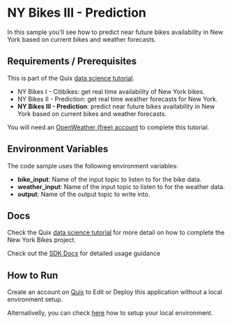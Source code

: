 # NY Bikes III - Prediction

In this sample you'll see how to predict near future bikes availability in New York based on current bikes and weather forecasts.

## Requirements / Prerequisites

This is part of the Quix [data science tutorial](https://quix.ai/docs/guides/tutorials/data-science-tutorial.html). 

- NY Bikes I - Citibikes: get real time availability of New York bikes.
- NY Bikes II - Prediction: get real time weather forecasts for New York.
- **NY Bikes III - Prediction**: predict near future bikes availability in New York based on current bikes and weather forecasts.

You will need an [OpenWeather (free) account](https://home.openweathermap.org/users/sign_up/) to complete this tutorial.


## Environment Variables

The code sample uses the following environment variables:

- **bike_input**: Name of the input topic to listen to for the bike data.
- **weather_input**: Name of the input topic to listen to for the weather data.
- **output**: Name of the output topic to write into.

## Docs
Check the Quix [data science tutorial](https://quix.ai/docs/guides/tutorials/data-science-tutorial.html) for more detail on how to complete the New York Bikes project. 

Check out the [SDK Docs](https://quix.ai/docs/sdk/introduction.html) for detailed usage guidance

## How to Run
Create an account on [Quix](https://portal.platform.quix.ai/self-sign-up?xlink=github) to Edit or Deploy this application without a local environment setup.

Alternativelly, you can check [here](/python/local-development) how to setup your local environment.


